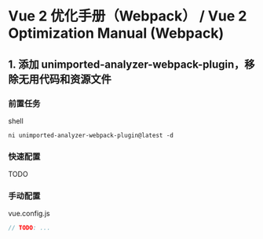 # Vue 2 优化手册（Webpack） / Vue 2 Optimization Manual (Webpack)

## 1. 添加 unimported-analyzer-webpack-plugin，移除无用代码和资源文件

### 前置任务

shell

```shell
ni unimported-analyzer-webpack-plugin@latest -d
```

### 快速配置

TODO

### 手动配置

vue.config.js

```js
// TODO: ...
```
